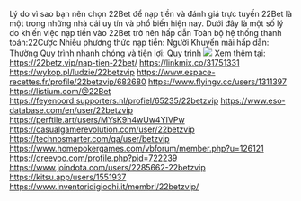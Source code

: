  Lý do vì sao bạn nên chọn 22Bet để nạp tiền và đánh giá trực tuyến
22Bet là một trong những nhà cái uy tín và phổ biến hiện nay. Dưới đây là một số lý do khiến việc nạp tiền vào 22Bet trở nên hấp dẫn
Toàn bộ hệ thống thanh toán:22Cược
Nhiều phương thức nạp tiền: Người
Khuyến mãi hấp dẫn: Thường
Quy trình nhanh chóng và tiện lợi: Quy trình
<img src="https://22betz.vip/wp-content/uploads/2024/12/huong-dan-nap-tien-22bet.jpg">
Xem thêm tại: https://22betz.vip/nap-tien-22bet/
https://linkmix.co/31751331
https://wykop.pl/ludzie/22betzvip 
https://www.espace-recettes.fr/profile/22betzvip/682680
https://www.flyingv.cc/users/1311397
https://listium.com/@22Bet
https://feyenoord.supporters.nl/profiel/65235/22betzvip
https://www.eso-database.com/en/user/22betzvip
https://perftile.art/users/MYsK9h4wUw4YIVPw
https://casualgamerevolution.com/user/22betzvip
https://technosmarter.com/qa/user/betzvip
https://www.homepokergames.com/vbforum/member.php?u=126121
https://dreevoo.com/profile.php?pid=722239
https://www.joindota.com/users/2285662-22betzvip
https://kitsu.app/users/1551937
https://www.inventoridigiochi.it/membri/22betzvip/ 

